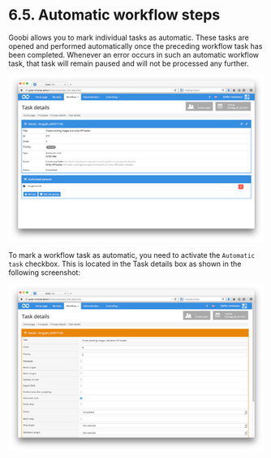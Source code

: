 # 6.5. Automatic workflow steps

Goobi allows you to mark individual tasks as automatic. These tasks are opened and performed automatically once the preceding workflow task has been completed. Whenever an error occurs in such an automatic workflow task, that task will remain paused and will not be processed any further.

![A configured automatic workflow step](../../.gitbook/assets/85e.png)

To mark a workflow task as automatic, you need to activate the `Automatic task` checkbox. This is located in the Task details box as shown in the following screenshot:

![Configuration for automatic workflow steps](../../.gitbook/assets/86e.png)

